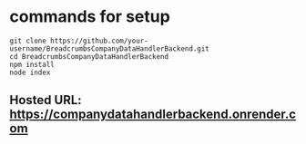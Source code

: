 # commands for setup

   ```
   git clone https://github.com/your-username/BreadcrumbsCompanyDataHandlerBackend.git
   cd BreadcrumbsCompanyDataHandlerBackend
   npm install
   node index
   ```

## Hosted URL: https://companydatahandlerbackend.onrender.com
